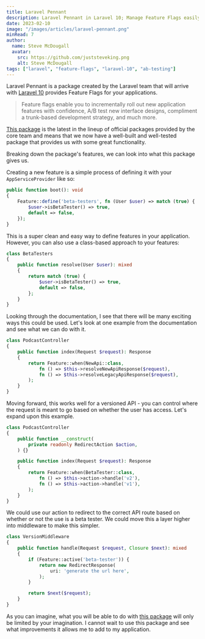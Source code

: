 ```yaml
---
title: Laravel Pennant
description: Laravel Pennant in Laravel 10; Manage Feature Flags easily. Perfect for A/B testing, incremental rollouts, and more.
date: 2023-02-10
image: "/images/articles/laravel-pennant.png"
minRead: 7
author:
  name: Steve McDougall
  avatar:
    src: https://github.com/juststeveking.png
    alt: Steve McDougall
tags: ["laravel", "feature-flags", "laravel-10", "ab-testing"]
---
```


Laravel Pennant is a package created by the Laravel team that will arrive with [Laravel 10](https://laravel-news.com/laravel-10) provides Feature Flags for your applications. 

> Feature flags enable you to incrementally roll out new application features with confidence, A/B test new interface designs, compliment a trunk-based development strategy, and much more.

[This package](https://laravel.com/docs/10.x/pennant) is the latest in the lineup of official packages provided by the core team and means that we now have a well-built and well-tested package that provides us with some great functionality.

Breaking down the package's features, we can look into what this package gives us.

Creating a new feature is a simple process of defining it with your `AppServiceProvider` like so:

```php
public function boot(): void
{
    Feature::define('beta-testers', fn (User $user) => match (true) {
        $user->isBetaTester() => true,
        default => false,
    });
}
```

This is a super clean and easy way to define features in your application. However, you can also use a class-based approach to your features:

```php
class BetaTesters
{
    public function resolve(User $user): mixed
    {
        return match (true) {
            $user->isBetaTester() => true,
            default => false,
        };
    }
}
```

Looking through the documentation, I see that there will be many exciting ways this could be used. Let's look at one example from the documentation and see what we can do with it.

```php
class PodcastController
{
    public function index(Request $request): Response
    {
        return Feature::when(NewApi::class,
            fn () => $this->resolveNewApiResponse($request),
            fn () => $this->resolveLegacyApiResponse($request),
        );
    }
} 
```

Moving forward, this works well for a versioned API - you can control where the request is meant to go based on whether the user has access. Let's expand upon this example.

```php
class PodcastController
{
    public function __construct(
        private readonly RedirectAction $action,
    ) {}

    public function index(Request $request): Response
    {
        return Feature::when(BetaTester::class,
            fn () => $this->action->handle('v2'),
            fn () => $this->action->handle('v1'),
        );
    }
}
```

We could use our action to redirect to the correct API route based on whether or not the use is a beta tester. We could move this a layer higher into middleware to make this simpler.

```php
class VersionMiddleware
{
    public function handle(Request $request, Closure $next): mixed
    {
        if (Feature::active('beta-tester')) {
            return new RedirectResponse(
                uri: 'generate the url here',
            );
        }

        return $next($request);
    }
}
```

As you can imagine, what you will be able to do with [this package](https://laravel.com/docs/10.x/pennant) will only be limited by your imagination. I cannot wait to use this package and see what improvements it allows me to add to my application.
